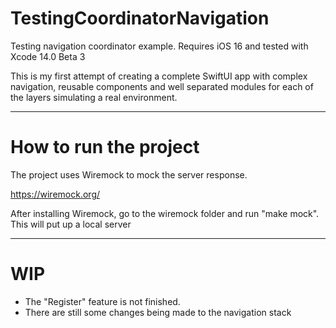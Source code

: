# TestingCoordinatorNavigation

Testing navigation coordinator example. Requires iOS 16 and tested with Xcode 14.0 Beta 3

This is my first attempt of creating a complete SwiftUI app with complex navigation, reusable components and well separated modules for each of the layers simulating a real environment.

___

# How to run the project

The project uses Wiremock to mock the server response.

https://wiremock.org/

After installing Wiremock, go to the wiremock folder and run "make mock". This will put up a local server

___

# WIP

- The "Register" feature is not finished.
- There are still some changes being made to the navigation stack
